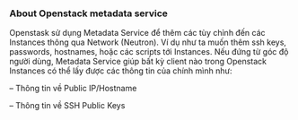 <h3> About Openstack metadata service </h3>
<p>Openstask sử dụng Metadata Service để thêm các tùy chỉnh đến các Instances thông qua Network (Neutron). Ví dụ như ta muốn thêm ssh keys, passwords, hostnames, hoặc các scripts tới Instances. Nếu đứng từ góc độ người dùng, Metadata Service giúp bất kỳ client nào trong Openstack Instances có thể lấy được các thông tin của chính mình như:</p>
<p>– Thông tin về Public IP/Hostname</p>
<p>– Thông tin về SSH Public Keys</p>
